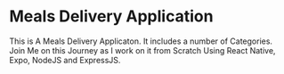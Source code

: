 # Meals Delivery Application
 This is A Meals Delivery Applicaton. It includes a number of Categories. Join Me on this Journey as I work on it from Scratch Using React Native, Expo, NodeJS and ExpressJS.
